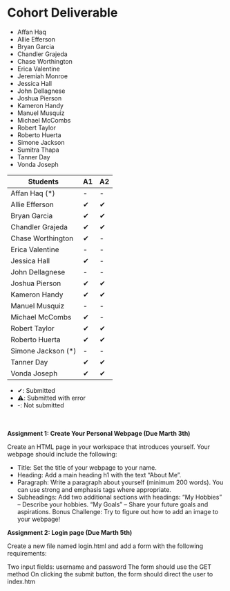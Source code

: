 # Cohort Deliverable
- Affan Haq
- Allie Efferson
- Bryan Garcia
- Chandler Grajeda
- Chase Worthington
- Erica Valentine
- Jeremiah Monroe
- Jessica Hall
- John Dellagnese
- Joshua Pierson
- Kameron Handy
- Manuel Musquiz
- Michael McCombs
- Robert Taylor
- Roberto Huerta
- Simone Jackson
- Sumitra Thapa
- Tanner Day
- Vonda Joseph

| Students             | A1   | A2  |
| -------------------- | ---- |-----|
| Affan Haq (*)        | -    | -   |
| Allie Efferson       | ✔    | ✔   |
| Bryan Garcia         | ✔    | ✔   |
| Chandler Grajeda     | ✔    | ✔   |
| Chase Worthington    | ✔    | -   |
| Erica Valentine      | -    | -   |
| Jessica Hall         | ✔    | -   |
| John Dellagnese      | -    | -   |
| Joshua Pierson       | ✔    | ✔   |
| Kameron Handy        | ✔    | ✔   |
| Manuel Musquiz       | -    | -   |
| Michael McCombs      | ✔    | -   |
| Robert Taylor        | ✔    | ✔   |
| Roberto Huerta       | ✔    | ✔   |
| Simone Jackson (*)   | -    | -   |
| Tanner Day           | ✔    | ✔   |
| Vonda Joseph         | ✔    | ✔   |

- ✔: Submitted
- ⚠️: Submitted with error
- -: Not submitted

<br><br>
<strong>Assignment 1: Create Your Personal Webpage (Due Marth 3th)</strong>

Create an HTML page in your workspace that introduces yourself. Your webpage should include the following:
- Title: Set the title of your webpage to your name.
- Heading: Add a main heading h1 with the text “About Me”.
- Paragraph: Write a paragraph  about yourself (minimum 200 words). You can use strong and emphasis tags where appropriate.
- Subheadings: Add two additional sections with headings:
“My Hobbies” – Describe your hobbies.
“My Goals” – Share your future goals and aspirations.
Bonus Challenge: Try to figure out how to add an image to your webpage!


<strong>Assignment 2: Login page (Due Marth 5th)</strong>

Create a new file named login.html and add a form with the following requirements:

Two input fields: username and password
The form should use the GET method
On clicking the submit button, the form should direct the user to index.htm